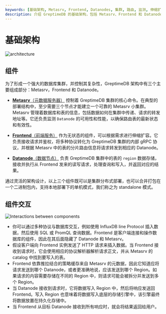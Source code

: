 ```yaml
---
keywords: [基础架构, Metasrv, Frontend, Datanodes, 集群, 路由, 监测, 伸缩扩容, 数据存储, 读写请求]
description: 介绍 GreptimeDB 的基础架构，包括 Metasrv、Frontend 和 Datanodes 三个主要组成部分及其功能。
---
```


# 基础架构

![architecture](/architecture-3.png)

## 组件

为了形成一个强大的数据库集群，并控制其复杂性，GreptimeDB 架构中有三个主要组成部分：Metasrv，Frontend 和 Datanode。

- [**Metasrv**（元数据服务器）](/contributor-guide/metasrv/overview.md) 控制着 GreptimeDB 集群的核心命令。在典型的部署结构中，至少需要三个节点才能建立一个可靠的 Metasrv 小集群。Metasrv 管理着数据库和表的信息，包括数据如何在集群中传递、请求的转发地址等。它还负责监测 `Datanode` 的可用性和性能，以确保路由表的最新状态和有效性。

- [**Frontend**（前端服务）](/contributor-guide/frontend/overview.md) 作为无状态的组件，可以根据需求进行伸缩扩容。它负责接收请求并鉴权，将多种协议转化为 GreptimeDB 集群的内部 gRPC 协议，并根据 Metasrv 中的表的分片路由信息将请求转发到相应的 Datanode。

- [**Datanode**（数据节点）](/contributor-guide/datanode/overview.md) 负责 GreptimeDB 集群中的表的 `region` 数据存储，接收并执行从 Frontend 发来的读写请求，处理查询和写入，并返回对应的结果。

通过灵活的架构设计，以上三个组件既可以是集群分布式部署，也可以合并打包在一个二进制包内，支持本地部署下的单机模式，我们称之为 standalone 模式。

## 组件交互

![Interactions between components](/how-it-works.png)

- 你可以通过多种协议与数据库交互，例如使用 InfluxDB line Protocol 插入数据，然后使用 SQL 或 PromQL 查询数据。Frontend 是客户端连接和操作数据库的组件，因此在其后面隐藏了 Datanode 和 Metasrv。
- 假设客户端向 Frontend 实例发送了 HTTP 请求来插入数据。当 Frontend 接收到请求时，它会使用相应的协议解析器解析请求正文，并从 Metasrv 的 catalog 中找到要写入的表。
- Frontend 依靠推拉结合的策略缓存来自 Metasrv 的元数据，因此它知道应将请求发送到哪个 Datanode，或者更准确地说，应该发送到哪个 Region。如果请求的内容需要存储在不同的 Region 中，则请求可能会被拆分并发送到多个 Region。
- 当 Datanode 接收到请求时，它将数据写入 Region 中，然后将响应发送回 Frontend。写入 Region 也意味着将数据写入底层的存储引擎中，该引擎最终将数据放置在持久化存储中。
- 当 Frontend 从目标 Datanode 接收到所有响应时，就会将结果返回给用户。



